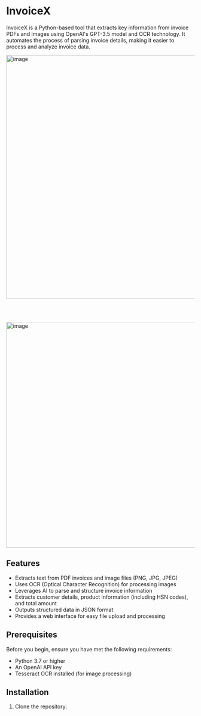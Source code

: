 # InvoiceX

InvoiceX is a Python-based tool that extracts key information from invoice PDFs and images using OpenAI's GPT-3.5 model and OCR technology. It automates the process of parsing invoice details, making it easier to process and analyze invoice data.

<img width="652" alt="image" src="https://github.com/user-attachments/assets/3ea6bd10-00ca-4d23-a5e1-640aa71d3fea">

<br><br>

<img width="604" alt="image" src="https://github.com/user-attachments/assets/e2141aaa-3f33-4c7c-9635-d78c7664218a">

## Features

* Extracts text from PDF invoices and image files (PNG, JPG, JPEG)
* Uses OCR (Optical Character Recognition) for processing images
* Leverages AI to parse and structure invoice information
* Extracts customer details, product information (including HSN codes), and total amount
* Outputs structured data in JSON format
* Provides a web interface for easy file upload and processing

## Prerequisites

Before you begin, ensure you have met the following requirements:
- Python 3.7 or higher
- An OpenAI API key
- Tesseract OCR installed (for image processing)

## Installation

1. Clone the repository:
